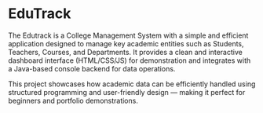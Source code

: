 # EduTrack
The Edutrack is a College Management System with a simple and efficient application designed to manage key academic entities such as Students, Teachers, Courses, and Departments.
It provides a clean and interactive dashboard interface (HTML/CSS/JS) for demonstration and integrates with a Java-based console backend for data operations.

This project showcases how academic data can be efficiently handled using structured programming and user-friendly design — making it perfect for beginners and portfolio demonstrations.

